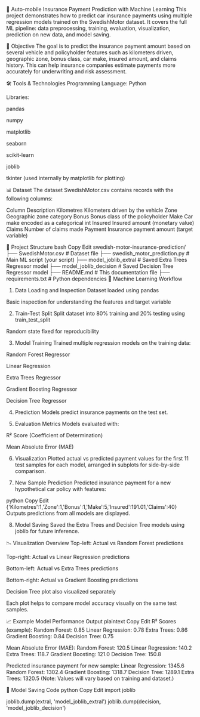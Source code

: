 🚗 Auto-mobile Insurance Payment Prediction with Machine Learning
This project demonstrates how to predict car insurance payments using multiple regression models trained on the SwedishMotor dataset. It covers the full ML pipeline: data preprocessing, training, evaluation, visualization, prediction on new data, and model saving.

📌 Objective
The goal is to predict the insurance payment amount based on several vehicle and policyholder features such as kilometers driven, geographic zone, bonus class, car make, insured amount, and claims history. This can help insurance companies estimate payments more accurately for underwriting and risk assessment.

🛠️ Tools & Technologies
Programming Language: Python

Libraries:

pandas

numpy

matplotlib

seaborn

scikit-learn

joblib

tkinter (used internally by matplotlib for plotting)

📊 Dataset
The dataset SwedishMotor.csv contains records with the following columns:

Column	Description
Kilometres	Kilometers driven by the vehicle
Zone	Geographic zone category
Bonus	Bonus class of the policyholder
Make	Car make encoded as a categorical int
Insured	Insured amount (monetary value)
Claims	Number of claims made
Payment	Insurance payment amount (target variable)

📁 Project Structure
bash
Copy
Edit
swedish-motor-insurance-prediction/
├── SwedishMotor.csv              # Dataset file
├── swedish_motor_prediction.py  # Main ML script (your script)
├── model_joblib_extral           # Saved Extra Trees Regressor model
├── model_joblib_decision         # Saved Decision Tree Regressor model
├── README.md                    # This documentation file
├── requirements.txt             # Python dependencies
🧠 Machine Learning Workflow
1. Data Loading and Inspection
Dataset loaded using pandas

Basic inspection for understanding the features and target variable

2. Train-Test Split
Split dataset into 80% training and 20% testing using train_test_split

Random state fixed for reproducibility

3. Model Training
Trained multiple regression models on the training data:

Random Forest Regressor

Linear Regression

Extra Trees Regressor

Gradient Boosting Regressor

Decision Tree Regressor

4. Prediction
Models predict insurance payments on the test set.

5. Evaluation Metrics
Models evaluated with:

R² Score (Coefficient of Determination)

Mean Absolute Error (MAE)

6. Visualization
Plotted actual vs predicted payment values for the first 11 test samples for each model, arranged in subplots for side-by-side comparison.

7. New Sample Prediction
Predicted insurance payment for a new hypothetical car policy with features:

python
Copy
Edit
{'Kilometres':1,'Zone':1,'Bonus':1,'Make':5,'Insured':191.01,'Claims':40}
Outputs predictions from all models are displayed.

8. Model Saving
Saved the Extra Trees and Decision Tree models using joblib for future inference.

📉 Visualization Overview
Top-left: Actual vs Random Forest predictions

Top-right: Actual vs Linear Regression predictions

Bottom-left: Actual vs Extra Trees predictions

Bottom-right: Actual vs Gradient Boosting predictions

Decision Tree plot also visualized separately

Each plot helps to compare model accuracy visually on the same test samples.

📈 Example Model Performance Output
plaintext
Copy
Edit
R² Scores (example):
Random Forest: 0.85
Linear Regression: 0.78
Extra Trees: 0.86
Gradient Boosting: 0.84
Decision Tree: 0.75

Mean Absolute Error (MAE):
Random Forest: 120.5
Linear Regression: 140.2
Extra Trees: 118.7
Gradient Boosting: 121.0
Decision Tree: 150.8

Predicted insurance payment for new sample:
Linear Regression: 1345.6
Random Forest: 1302.4
Gradient Boosting: 1318.7
Decision Tree: 1289.1
Extra Trees: 1320.5
(Note: Values will vary based on training and dataset.)

💾 Model Saving Code
python
Copy
Edit
import joblib

joblib.dump(extral, 'model_joblib_extral')
joblib.dump(decision, 'model_joblib_decision')
